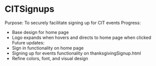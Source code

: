 # CITSignups
 Purpose: To securely facilitate signing up for CIT events
 Progress:
 - Base design for home page
 - Logo expands when hovers and directs to home page when clicked
 Future updates:
 - Sign in functionality on home page
 - Signing up for events functionality on thanksgivingSignup.html
 - Refine colors, font, and visual design
